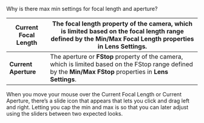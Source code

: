 Why is there max min settings for focal length and aperture?

| **Current Focal Length** | The focal length property of the camera, which is limited based on the focal length range defined by the **Min/Max Focal Length** properties in **Lens Settings**. |
| ---- | ---- |
| **Current Aperture** | The aperture or **FStop** property of the camera, which is limited based on the FStop range defined by the **Min/Max FStop** properties in **Lens Settings**. |

When you move your mouse over the Current Focal Length or Current Aperture, there’s a slide icon that appears that lets you click and drag left and right. Letting you cap the min and max is so that you can later adjust using the sliders between two expected looks.